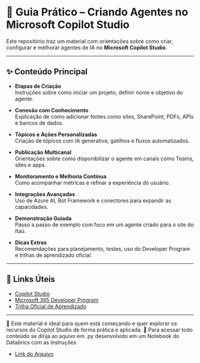 # 🤖 Guia Prático – Criando Agentes no Microsoft Copilot Studio

Este repositório traz um material com orientações sobre como criar, configurar e melhorar agentes de IA no **Microsoft Copilot Studio**.

---

## ✨ Conteúdo Principal

- **Etapas de Criação**  
  Instruções sobre como iniciar um projeto, definir nome e objetivo do agente.

- **Conexão com Conhecimento**  
  Explicação de como adicionar fontes como sites, SharePoint, PDFs, APIs e bancos de dados.

- **Tópicos e Ações Personalizadas**  
  Criação de tópicos com IA generativa, gatilhos e fluxos automatizados.

- **Publicação Multicanal**  
  Orientações sobre como disponibilizar o agente em canais como Teams, sites e apps.

- **Monitoramento e Melhoria Contínua**  
  Como acompanhar métricas e refinar a experiência do usuário.

- **Integrações Avançadas**  
  Uso de Azure AI, Bot Framework e conectores para expandir as capacidades.

- **Demonstração Guiada**  
  Passo a passo de exemplo com foco em um agente criado para o site do Itaú.

- **Dicas Extras**  
  Recomendações para planejamento, testes, uso do Developer Program e trilhas de aprendizado oficial.

---

## 🔗 Links Úteis

- [Copilot Studio](https://copilotstudio.microsoft.com/)  
- [Microsoft 365 Developer Program](https://developer.microsoft.com/en-us/microsoft-365/dev-program)  
- [Trilha Oficial de Aprendizado](https://learn.microsoft.com/pt-br/training/paths/work-power-virtual-agents/)

---

📌 Este material é ideal para quem está começando e quer explorar os recursos do Copilot Studio de forma prática e aplicada.
📌 Para acessar todo conteúdo se dirija ao aquivo em .py desenvolvido em um Notebook do Databrics com as instruções 
- [Link do Arquivo](https://github.com/patriciacidadesilva/Copilot_Studio/blob/main/Como%20Criar%20um%20Agente%20no%20Copilot%20Studio.py)
